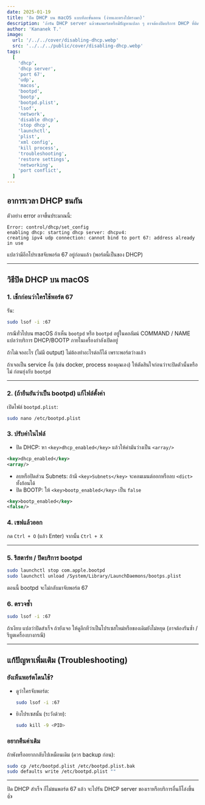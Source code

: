 ```yaml
---
date: 2025-01-19
title: 'ปิด DHCP บน macOS แบบทีละขั้นตอน (ง่ายและตรงไปตรงมา)'
description: 'ถ้ารัน DHCP server แล้วชนพอร์ตหรือมีปัญหาแปลก ๆ อาจต้องปิดบริการ DHCP ที่ติดมากับ macOS บทความนี้สอนปิดผ่านไฟล์ bootpd.plist แบบกระชับ'
author: 'Kananek T.'
image:
  url: '/../../cover/disabling-dhcp.webp'
  src: '../../../public/cover/disabling-dhcp.webp'
tags:
  [
    'dhcp',
    'dhcp server',
    'port 67',
    'udp',
    'macos',
    'bootpd',
    'bootp',
    'bootpd.plist',
    'lsof',
    'network',
    'disable dhcp',
    'stop dhcp',
    'launchctl',
    'plist',
    'xml config',
    'kill process',
    'troubleshooting',
    'restore settings',
    'networking',
    'port conflict',
  ]
---
```


## อาการเวลา DHCP ชนกัน

ตัวอย่าง error อาจขึ้นประมาณนี้:

```
Error: control/dhcp/set_config
enabling dhcp: starting dhcp server: dhcpv4:
creating ipv4 udp connection: cannot bind to port 67: address already in use
```

แปลว่ามีอีกโปรเซสจับพอร์ต 67 อยู่ก่อนแล้ว (พอร์ตนี้เป็นของ DHCP)

---

## วิธีปิด DHCP บน macOS

### 1. เช็กก่อนว่าใครใช้พอร์ต 67

รัน:

```bash
sudo lsof -i :67
```

กรณีทั่วไปบน macOS ถ้าเห็น `bootpd` หรือ `bootpd` อยู่ในคอลัมน์ COMMAND / NAME แปลว่าบริการ DHCP/BOOTP ภายในเครื่องกำลังเปิดอยู่

ถ้าไม่เจออะไร (ไม่มี output) ไม่ต้องทำอะไรต่อก็ได้ เพราะพอร์ตว่างแล้ว

ถ้าเจอเป็น service อื่น (เช่น docker, process ของคุณเอง) ให้ตัดสินใจก่อนว่าจะปิดตัวนั้นหรือไม่ ก่อนยุ่งกับ `bootpd`

---

### 2. (ถ้ายืนยันว่าเป็น bootpd) แก้ไฟล์ตั้งค่า

เปิดไฟล์ `bootpd.plist`:

```bash
sudo nano /etc/bootpd.plist
```

### 3. ปรับค่าในไฟล์

- ปิด DHCP: หา `<key>dhcp_enabled</key>` แล้วให้ค่ามันว่างเป็น `<array/>`

```xml
<key>dhcp_enabled</key>
<array/>
```

- ลบหรือปิดส่วน Subnets: ถ้ามี `<key>Subnets</key>` จะคอมเมนต์ออกหรือลบ `<dict>` ทั้งก้อนได้
- ปิด BOOTP: ให้ `<key>bootp_enabled</key>` เป็น `false`

```xml
<key>bootp_enabled</key>
<false/>
```

### 4. เซฟแล้วออก

กด `Ctrl + O` (แล้ว Enter) จากนั้น `Ctrl + X`

---

### 5. รีสตาร์ท / ปิดบริการ bootpd

```bash
sudo launchctl stop com.apple.bootpd
sudo launchctl unload /System/Library/LaunchDaemons/bootps.plist
```

ตอนนี้ bootpd จะไม่กลับมาจับพอร์ต 67

### 6. ตรวจซ้ำ

```bash
sudo lsof -i :67
```

ถ้าเงียบ แปลว่าปิดสำเร็จ ถ้ายังเจอ ให้ดูอีกทีว่าเป็นโปรเซสใหม่หรือของเดิมยังไม่หยุด (อาจต้องรันซ้ำ / รีบูตเครื่องบางกรณี)

---

## แก้ปัญหาเพิ่มเติม (Troubleshooting)

### ยังเห็นพอร์ตโดนใช้?

- ดูว่าใครจับพอร์ต:
  ```bash
  sudo lsof -i :67
  ```
- ยิงโปรเซสนั้น (ระวังด้วย):
  ```bash
  sudo kill -9 <PID>
  ```

### อยากคืนค่าเดิม

ถ้าพังหรืออยากกลับไปเหมือนเดิม (ควร backup ก่อน):

```bash
sudo cp /etc/bootpd.plist /etc/bootpd.plist.bak
sudo defaults write /etc/bootpd.plist ""
```

---

ปิด DHCP สำเร็จ ก็ไม่ชนพอร์ต 67 แล้ว จะไปรัน DHCP server ของเราหรือบริการอื่นก็โล่งขึ้น 👍
